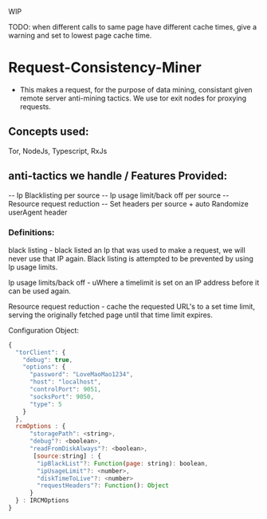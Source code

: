 WIP 

TODO: when different calls to same page have different cache times, give a warning and set to lowest page cache time.

# Request-Consistency-Miner
- This makes a request, for the purpose of data mining, consistant given remote server anti-mining tactics. We use tor exit nodes for proxying requests.

## Concepts used:
Tor, NodeJs, Typescript, RxJs

## anti-tactics we handle / Features Provided:
-- Ip Blacklisting per source
-- Ip usage limit/back off per source
-- Resource request reduction
-- Set headers per source + auto Randomize userAgent header


### Definitions:
black listing - black listed an Ip that was used to make a request, we will never use that IP again.
Black listing is attempted to be prevented by using Ip usage limits. 

Ip usage limits/back off - uWhere a timelimit is set on an IP address before it can be used again.

Resource request reduction - cache the requested URL's to a set time limit, serving the originally fetched page until that time limit expires.                          

Configuration Object:

```javascript
{
  "torClient": {
    "debug": true,
    "options": {
      "password": "LoveMaoMao1234",
      "host": "localhost",
      "controlPort": 9051,
      "socksPort": 9050,
      "type": 5
    }
  },
  rcmOptions : {
      "storagePath": <string>,
      "debug"?: <boolean>,
      "readFromDiskAlways"?: <boolean>,
       [source:string] : {
        "ipBlackList"?: Function(page: string): boolean,
        "ipUsageLimit"?: <number>,
        "diskTimeToLive"?: <number>
        "requestHeaders"?: Function(): Object
      }
  } : IRCMOptions
}
```

